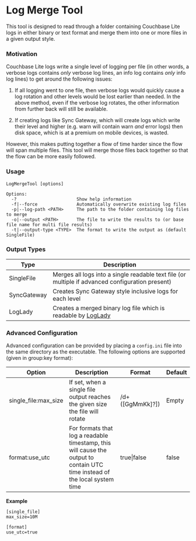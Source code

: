 # Log Merge Tool

This tool is designed to read through a folder containing Couchbase Lite logs in either binary or text format and merge them into one or more files in a given output style.

### Motivation

Couchbase Lite logs write a single level of logging per file (in other words, a verbose logs contains *only* verbose log lines, an info log contains *only* info log lines) to get around the following issues:

1. If all logging went to one file, then verbose logs would quickly cause a log rotation and other levels would be lost earlier than needed.  In the above method, even if the verbose log rotates, the other information from further back will still be available.

2. If creating logs like Sync Gateway, which will create logs which write their level and higher (e.g. warn will contain warn *and* error logs) then disk space, which is at a premium on mobile devices, is wasted.

However, this makes putting together a flow of time harder since the flow will span multiple files.  This tool will merge those files back together so that the flow can be more easily followed.

### Usage

```
LogMergeTool [options]

Options:
  -?                       Show help information
  -f|--force               Automatically overwrite existing log files
  -p|--log-path <PATH>     The path to the folder containing log files to merge
  -o|--output <PATH>       The file to write the results to (or base file name for multi file results)
  -t|--output-type <TYPE>  The format to write the output as (default SingleFile)
  ```

  ### Output Types

  | Type | Description |
  | - | - |
  |SingleFile | Merges all logs into a single readable text file (or multiple if advanced configuration present) |
  |SyncGateway | Creates Sync Gateway style inclusive logs for each level |
  |LogLady | Creates a merged binary log file which is readable by [LogLady](htts://github.com/couchbaselabs/LogLady)

  ### Advanced Configuration

  Advanced configuration can be provided by placing a `config.ini` file into the same directory as the executable.  The following options are supported (given in group:key format):

  | Option | Description | Format | Default |
  |-|-|-|-|
  | single_file:max_size | If set, when a single file output reaches the given size the file will rotate | /d+([GgMmKk]?]) | Empty |
  | format:use_utc | For formats that log a readable timestamp, this will cause the output to contain UTC time instead of the local system time | true\|false | false |

  **Example**
  ```
  [single_file]
  max_size=10M

  [format]
  use_utc=true
  ```